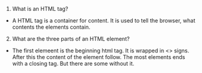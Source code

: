 1. What is an HTML tag?
- A HTML tag is a container for content. It is used to tell the browser, what contents the elements contain.
2. What are the three parts of an HTML element?
- The first elemeent is the beginning html tag. It is wrapped in <> signs. After this the content of the element follow. The most elements ends with a closing tag. But there are some without it.
